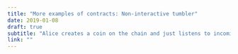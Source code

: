 ```yaml
---
title: "More examples of contracts: Non-interactive tumbler"
date: 2019-01-08
draft: true
subtitle: "Alice creates a coin on the chain and just listens to incoming transactions. Bob comes and does mixing, newly created coins are indistinguishable to an external observer!"
link: ""
---
```

